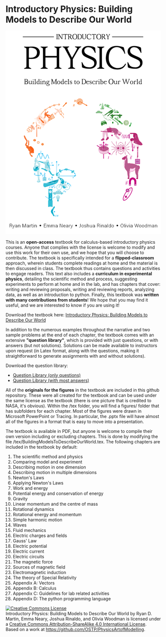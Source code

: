 # Introductory Physics: Building Models to Describe Our World

<p align="center">
<img src="https://raw.githubusercontent.com/OSTP/PhysicsArtofModelling/master/tex/figures/CoverPage/coverpage.png" width=600 alt="Introductory physics: Building Models to Describe Our World"/>
 </p>

This is an **open-access** textbook for calculus-based introductory physics courses. Anyone that complies with the license is welcome to modify and use this work for their own use, and we hope that you will choose to contribute. The textbook is specifically intended for a **flipped-classroom** approach, wherein students complete readings at home and the material is then discussed in class. The textbook thus contains questions and activities to engage readers. This text also includes a **curriculum in experimental physics**, detailing the scientific method and process, suggesting experiments to perform at home and in the lab, and has chapters that cover: writing and reviewing proposals, writing and reviewing reports, analyzing data, as well as an introduction to python. Finally, this textbook was **written with many contributions from students**! We hope that you may find it useful, and we are interested to know if you are using it!

Download the textbook here: [Introductory Physics: Building Models to Describe Our World](https://github.com/OSTP/PhysicsArtofModelling/raw/master/tex/BuildingModelsToDescribeOurWorld.pdf)

In addition to the numerous examples throughout the narrative and two sample problems at the end of each chapter, the textbook comes with an extensive **"question library"**, which is provided with just questions, or with answers (but not solutions). Solutions can be made available to instructors upon request (in Latex format, along with the questions, making it straightforward to generate assignments with and without solutions). 

Download the question library:
  * [Question Library (only questions)](https://github.com/OSTP/PhysicsArtofModelling/raw/master/QuestionLibrary_Questions.pdf)
  * [Question Library (with most answers)](https://github.com/OSTP/PhysicsArtofModelling/raw/master/QuestionLibrary_Answers.pdf)
  
All of the **originals for the figures** in the textbook are included in this github repository. These were all created for the textbook and can be used under the same license as the textbook (there is one picture that is credited to NASA, it's obvious). Within the /tex folder, you will find a figures/ folder that has subfolders for each chapter. Most of the figures were drawn in Microsoft PowerPoint or Tracing. In particular, the .pptx file will have almost all of the figures in a format that is easy to move into a presentation.

The textbook is available in PDF, but anyone is welcome to compile their own version including or excluding chapters. This is done by modifying the file /tex/BuildingModelsToDescribeOurWorld.tex. The following chapters are included in the textbook by default:

1. The scientific method and physics
2. Comparing model and experiment
3. Describing motion in one dimension
4. Describing motion in multiple dimensions
5. Newton's Laws
6. Applying Newton's Laws
7. Work and energy
8. Potential energy and conservation of energy
9. Gravity
10. Linear momentum and the centre of mass
11. Rotational dynamics
12. Rotational energy and momentum
13. Simple harmonic motion
14. Waves
15. Fluid mechanics
16. Electric charges and fields
17. Gauss' Law
18. Electric potential
19. Electric current
20. Electric circuits
21. The magnetic force
22. Sources of magnetic field
23. Electromagnetic induction
24. The theory of Special Relativity
25. Appendix A: Vectors
26. Appendix B: Calculus
27. Appendix C: Guidelines for lab related activities
28. Appendix D: The python programming language

<a rel="license" href="http://creativecommons.org/licenses/by-sa/4.0/"><img alt="Creative Commons License" style="border-width:0" src="https://i.creativecommons.org/l/by-sa/4.0/88x31.png" /></a><br /><span xmlns:dct="http://purl.org/dc/terms/" href="http://purl.org/dc/dcmitype/Text" property="dct:title" rel="dct:type">Introductory Physics: Building Models to Describe Our World</span> by <span xmlns:cc="http://creativecommons.org/ns#" property="cc:attributionName">Ryan D. Martin, Emma Neary, Joshua Rinaldo, and Olivia Woodman</span> is licensed under a <a rel="license" href="http://creativecommons.org/licenses/by-sa/4.0/">Creative Commons Attribution-ShareAlike 4.0 International License</a>.<br />Based on a work at <a xmlns:dct="http://purl.org/dc/terms/" href="https://github.com/OSTP/PhysicsArtofModelling" rel="dct:source">https://github.com/OSTP/PhysicsArtofModelling</a>.
